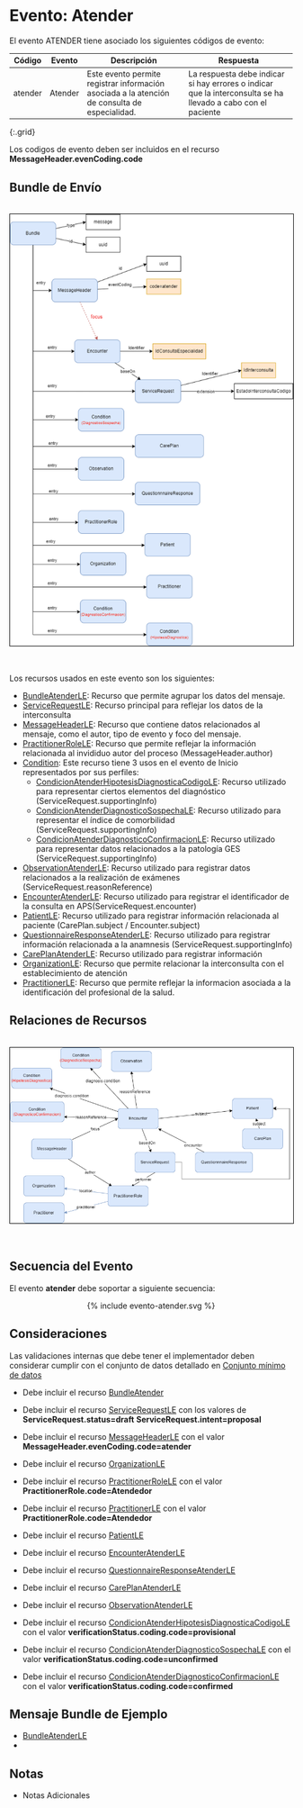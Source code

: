 # Evento: Atender

El evento ATENDER tiene asociado los siguientes códigos de evento: 


| Código | Evento| Descripción | Respuesta |
|--------|-------|-------------|-----------|
| atender | Atender | Este evento permite registrar información asociada a la atención de consulta de especialidad. | La respuesta debe indicar si hay errores o indicar que la interconsulta se ha llevado a cabo con el paciente |
{:.grid}

Los codigos de evento deben ser incluidos en el recurso **MessageHeader.evenCoding.code**



## Bundle de Envío
<br>
<div align="center" >
  <img  style="border: 1px solid; color: black;" src="atender-evento.png"> 
  <p></p>
</div>
<br>


Los recursos usados en este evento son los siguientes:

* [BundleAtenderLE](StructureDefinition-BundleAtenderLE.html): Recurso que permite agrupar los datos del mensaje.
* [ServiceRequestLE](StructureDefinition-ServiceRequestLE.html): Recurso principal para reflejar los datos de la interconsulta
* [MessageHeaderLE](StructureDefinition-MessageHeaderLE.html): Recurso que contiene datos relacionados al mensaje, como el autor, tipo de evento y foco del mensaje.
* [PractitionerRoleLE](StructureDefinition-PractitionerRoleLE.html): Recurso que permite reflejar la información relacionada al invididuo autor del proceso (MessageHeader.author)
* [Condition](https://www.hl7.org/FHIR/condition.html): Este recurso tiene 3 usos en el evento de Inicio representados por sus perfiles:
  * [CondicionAtenderHipotesisDiagnosticaCodigoLE](StructureDefinition-CondicionAtenderHipotesisDiagnosticaCodigoLE.html): Recurso utilizado para representar ciertos elementos del diagnóstico (ServiceRequest.supportingInfo)
  * [CondicionAtenderDiagnosticoSospechaLE](StructureDefinition-CondicionAtenderDiagnosticoSospechaLE.html): Recurso utilizado para representar el índice de comorbilidad (ServiceRequest.supportingInfo)
  * [CondicionAtenderDiagnosticoConfirmacionLE](StructureDefinition-CondicionAtenderDiagnosticoConfirmacionLE.html): Recurso utilizado para representar datos relacionados a la patología GES (ServiceRequest.supportingInfo)
* [ObservationAtenderLE](StructureDefinition-ObservationAtenderLE.html): Recurso utilizado para registrar datos relacionados a la realización de exámenes (ServiceRequest.reasonReference)
* [EncounterAtenderLE](StructureDefinition-EncounterAtenderLE.html): Recurso utilizado para registrar el identificador de la consulta en APS(ServiceRequest.encounter)
* [PatientLE](StructureDefinition-PatientLE.html): Recurso utilizado para registrar información relacionada al paciente (CarePlan.subject / Encounter.subject)
* [QuestionnaireResponseAtenderLE](StructureDefinition-QuestionnaireResponseAtenderLE.html): Recurso utilizado para registrar información relacionada a la anamnesis (ServiceRequest.supportingInfo)
* [CarePlanAtenderLE](StructureDefinition-CarePlanAtenderLE.html): Recurso utilizado para registrar información 
* [OrganizationLE](StructureDefinition-OrganizationLE.html): Recurso que permite relacionar la interconsulta con el establecimiento de atención
* [PractitionerLE](StructureDefinition-PractitionerLE.html): Recurso que permite reflejar la informacion asociada a la identificación del profesional de la salud.

## Relaciones de Recursos
<br>
<div align="center" >
  <img  style="border: 1px solid; color: black;" src="atender-recursos.png"> 
  <p></p>
</div>
<br>


## Secuencia del Evento

El evento **atender** debe soportar a siguiente secuencia:

<div align="center" >
{% include evento-atender.svg %}
</div>

## Consideraciones

Las validaciones internas que debe tener el implementador deben considerar cumplir con el conjunto de datos detallado en [Conjunto mínimo de datos](https://docs.google.com/spreadsheets/d/1FfW2gQvTMJbNpr2mH2DFpsftkMEPr5CW2ed9MkryuH4/edit#gid=2133026629&range=A3)


* Debe incluir el recurso [BundleAtender](StructureDefinition-BundleAtenderLE.html)
* Debe incluir el recurso [ServiceRequestLE](StructureDefinition-ServiceRequestLE.html) con los valores de **ServiceRequest.status=draft** **ServiceRequest.intent=proposal** 
* Debe incluir el recurso [MessageHeaderLE](StructureDefinition-MessageHeaderLE.html) con el valor **MessageHeader.evenCoding.code=atender** 
* Debe incluir el recurso [OrganizationLE](StructureDefinition-OrganizationLE.html)
* Debe incluir el recurso [PractitionerRoleLE](StructureDefinition-PractitionerRoleLE.html) con el valor **PractitionerRole.code=Atendedor** 
* Debe incluir el recurso [PractitionerLE](StructureDefinition-PractitionerLE.html) con el valor **PractitionerRole.code=Atendedor** 
* Debe incluir el recurso [PatientLE](StructureDefinition-PatientLE.html)
* Debe incluir el recurso [EncounterAtenderLE](StructureDefinition-EncounterAtenderLE.html)
* Debe incluir el recurso [QuestionnaireResponseAtenderLE](StructureDefinition-QuestionnaireResponseAtenderLE.html)
* Debe incluir el recurso [CarePlanAtenderLE](StructureDefinition-CarePlanAtenderLE.html)
* Debe incluir el recurso [ObservationAtenderLE](StructureDefinition-ObservationAtenderLE.html)

* Debe incluir el recurso [CondicionAtenderHipotesisDiagnosticaCodigoLE](StructureDefinition-CondicionAtenderHipotesisDiagnosticaCodigoLE.html) con el valor **verificationStatus.coding.code=provisional**

* Debe incluir el recurso [CondicionAtenderDiagnosticoSospechaLE](StructureDefinition-CondicionAtenderDiagnosticoSospechaLE.html) con el valor **verificationStatus.coding.code=unconfirmed**

* Debe incluir el recurso [CondicionAtenderDiagnosticoConfirmacionLE](StructureDefinition-CondicionAtenderDiagnosticoConfirmacionLE.html) con el valor **verificationStatus.coding.code=confirmed**

## Mensaje Bundle de Ejemplo

* [BundleAtenderLE](Bundle-EjemploBundleAtender.html)
* 
## Notas

* Notas Adicionales
